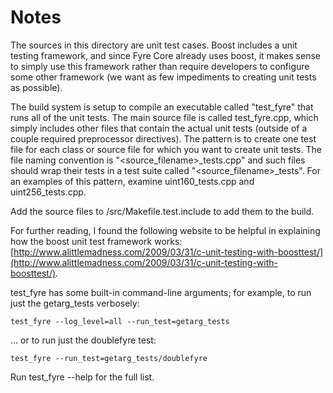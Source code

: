 # Notes
The sources in this directory are unit test cases.  Boost includes a
unit testing framework, and since Fyre Core already uses boost, it makes
sense to simply use this framework rather than require developers to
configure some other framework (we want as few impediments to creating
unit tests as possible).

The build system is setup to compile an executable called "test_fyre"
that runs all of the unit tests.  The main source file is called
test_fyre.cpp, which simply includes other files that contain the
actual unit tests (outside of a couple required preprocessor
directives).  The pattern is to create one test file for each class or
source file for which you want to create unit tests.  The file naming
convention is "<source_filename>_tests.cpp" and such files should wrap
their tests in a test suite called "<source_filename>_tests".  For an
examples of this pattern, examine uint160_tests.cpp and
uint256_tests.cpp.

Add the source files to /src/Makefile.test.include to add them to the build.

For further reading, I found the following website to be helpful in
explaining how the boost unit test framework works:
[http://www.alittlemadness.com/2009/03/31/c-unit-testing-with-boosttest/](http://www.alittlemadness.com/2009/03/31/c-unit-testing-with-boosttest/).

test_fyre has some built-in command-line arguments; for
example, to run just the getarg_tests verbosely:

    test_fyre --log_level=all --run_test=getarg_tests

... or to run just the doublefyre test:

    test_fyre --run_test=getarg_tests/doublefyre

Run  test_fyre --help   for the full list.

